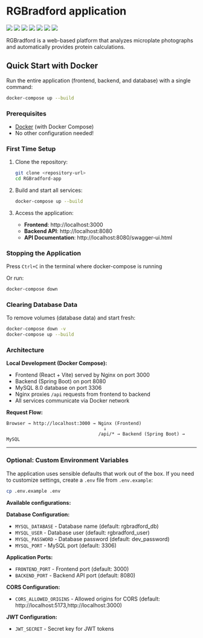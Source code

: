 # RGBradford application

<img src="https://img.shields.io/badge/version-1.0.0-blue.svg"> <img src="https://img.shields.io/badge/java-17%2B-orange.svg?logo=openjdk&logoColor=white"> <img src="https://img.shields.io/badge/Spring%20Boot-3.5.3-brightgreen.svg"> <img src="https://img.shields.io/badge/React-19.1.1-61DAFB.svg?logo=react"> <img src="https://img.shields.io/badge/Tailwind_CSS-4.x-38B2AC.svg?logo=tailwindcss&logoColor=white"> <img src="https://img.shields.io/badge/API-REST-blueviolet.svg">  <img src="https://img.shields.io/badge/docker-supported-2496ED.svg?logo=docker&logoColor=white">

<p>RGBradford is a web-based platform that analyzes microplate photographs and automatically provides protein calculations.</p>

## Quick Start with Docker

Run the entire application (frontend, backend, and database) with a single command:

```bash
docker-compose up --build
```

### Prerequisites

- [Docker](https://www.docker.com/get-started) (with Docker Compose)
- No other configuration needed!

### First Time Setup

1. Clone the repository:
   ```bash
   git clone <repository-url>
   cd RGBradford-app
   ```

2. Build and start all services:
   ```bash
   docker-compose up --build
   ```

3. Access the application:
   - **Frontend**: http://localhost:3000
   - **Backend API**: http://localhost:8080
   - **API Documentation**: http://localhost:8080/swagger-ui.html

### Stopping the Application

Press `Ctrl+C` in the terminal where docker-compose is running

Or run:
```bash
docker-compose down
```

### Clearing Database Data

To remove volumes (database data) and start fresh:
```bash
docker-compose down -v
docker-compose up --build
```

### Architecture

**Local Development (Docker Compose):**
- Frontend (React + Vite) served by Nginx on port 3000
- Backend (Spring Boot) on port 8080
- MySQL 8.0 database on port 3306
- Nginx proxies `/api` requests from frontend to backend
- All services communicate via Docker network

**Request Flow:**
```
Browser → http://localhost:3000 → Nginx (Frontend)
                                    ↓
                                  /api/* → Backend (Spring Boot) → MySQL
```

---

### Optional: Custom Environment Variables

The application uses sensible defaults that work out of the box. If you need to customize settings, create a `.env` file from `.env.example`:

```bash
cp .env.example .env
```

**Available configurations:**

**Database Configuration:**
- `MYSQL_DATABASE` - Database name (default: rgbradford_db)
- `MYSQL_USER` - Database user (default: rgbradford_user)
- `MYSQL_PASSWORD` - Database password (default: dev_password)
- `MYSQL_PORT` - MySQL port (default: 3306)

**Application Ports:**
- `FRONTEND_PORT` - Frontend port (default: 3000)
- `BACKEND_PORT` - Backend API port (default: 8080)

**CORS Configuration:**
- `CORS_ALLOWED_ORIGINS` - Allowed origins for CORS (default: http://localhost:5173,http://localhost:3000)

**JWT Configuration:**
- `JWT_SECRET` - Secret key for JWT tokens
